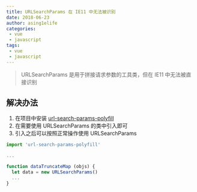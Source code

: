 ```yaml
---
title: URLSearchParams 在 IE11 中无法被识别
date: 2018-06-23
author: asing1elife
categories:
 - vue
 - javascript
tags:
 - vue
 - javascript
---
```

> URLSearchParams 是用于拼接请求参数的工具类，但在 IE11 中无法被直接识别  

## 解决办法
1. 在项目中安装 [url-search-params-polyfill](https://www.npmjs.com/package/url-search-params-polyfill) 
2. 在需要使用 URLSearchParams 的类中引入即可
3. 引入之后可以按照正常操作使用 URLSearchParams

```javascript
import 'url-search-params-polyfill'

...

function dataTruncateMap (objs) {
  let data = new URLSearchParams()
  ...
}
```